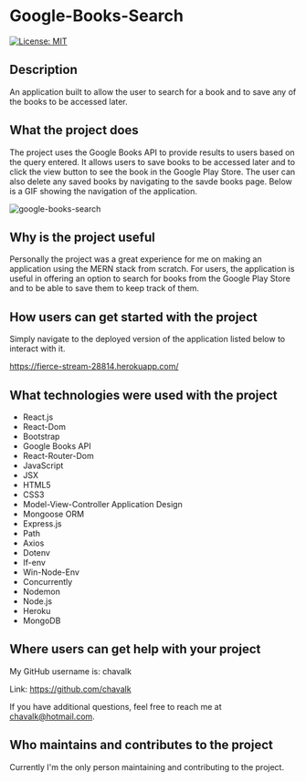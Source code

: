# Google-Books-Search

[![License: MIT](https://img.shields.io/badge/License-MIT-yellow.svg)](https://opensource.org/licenses/MIT)

## Description

An application built to allow the user to search for a book and to save any of the books to be accessed later.

## What the project does

The project uses the Google Books API to provide results to users based on the query entered. It allows users to save books to be accessed later and to click the view button to see the book in the Google Play Store. The user can also delete any saved books by navigating to the savde books page. Below is a GIF showing the navigation of the application.

![google-books-search](./client/public/images/google-books-search.gif)

## Why is the project useful

Personally the project was a great experience for me on making an application using the MERN stack from scratch. For users, the application is useful in offering an option to search for books from the Google Play Store and to be able to save them to keep track of them.

## How users can get started with the project

Simply navigate to the deployed version of the application listed below to interact with it.

https://fierce-stream-28814.herokuapp.com/

## What technologies were used with the project

* React.js
* React-Dom
* Bootstrap
* Google Books API
* React-Router-Dom
* JavaScript
* JSX
* HTML5
* CSS3
* Model-View-Controller Application Design
* Mongoose ORM
* Express.js
* Path
* Axios
* Dotenv
* If-env
* Win-Node-Env
* Concurrently
* Nodemon
* Node.js
* Heroku
* MongoDB

## Where users can get help with your project

My GitHub username is: chavalk

Link: https://github.com/chavalk

If you have additional questions, feel free to reach me at chavalk@hotmail.com.

## Who maintains and contributes to the project

Currently I'm the only person maintaining and contributing to the project.
